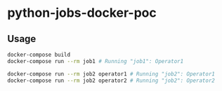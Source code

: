 # python-jobs-docker-poc

## Usage

```bash
docker-compose build
docker-compose run --rm job1 # Running "job1": Operator1

docker-compose run --rm job2 operator1 # Running "job2": Operator1
docker-compose run --rm job2 operator2 # Running "job2": Operator2
```
